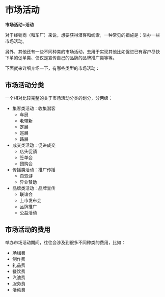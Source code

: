 # 市场活动

**市场活动**=**活动**

对于经销商（和车厂）来说，想要获得潜客和线索，一种常见的措施是：举办一些市场活动。

另外，其他还有一些不同种类的市场活动，去用于实现其他比如促进已有客户尽快下单的促单类、仅仅是宣传自己的品牌的品牌推广类等等。

下面就来详细介绍一下，有哪些类型的市场活动：

## 市场活动分类

一个相对比较完整的关于市场活动分类的划分，分两级：

* 集客类活动：收集潜客
  * 车展
  * 老带新
  * 定展
  * 巡展
  * 路展
* 成交类活动：促进成交
  * 店头促销
  * 签单会
  * 团购会
* 传播类活动：推广传播
  * 自驾游
  * 异业赞助
* 品牌类活动：品牌宣传
  * 联谊会
  * 上市发布会
  * 品牌推广
  * 公益活动

## 市场活动的费用

举办市场活动期间，往往会涉及到很多不同种类的费用，比如：

* 场租费
* 制作费
* 礼品费
* 餐饮费
* 汽油费
* 服务费
* 活动费
